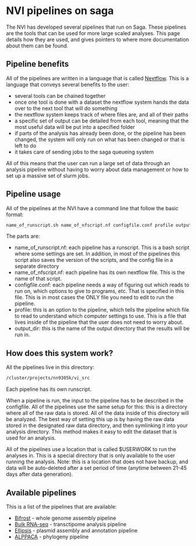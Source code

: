 # NVI pipelines on saga

The NVI has developed several pipelines that run on Saga. These pipelines are
the tools that can be used for more large scaled analyses. This page details how
they are used, and gives pointers to where more documentation about them can be
found. 

## Pipeline benefits

All of the pipelines are written in a language that is called
[Nextflow](https://www.nextflow.io/). This is a language that conveys several
benefits to the user:
- several tools can be chained together
- once one tool is done with a dataset the nextflow system hands the data over
  to the next tool that will do something
- the nextflow system keeps track of where files are, and all of their paths
- a specific set of output can be detailed from each tool, meaning that the most
  useful data will be put into a specified folder
- if parts of the analysis has already been done, or the pipeline has been
  changed, the system will only run on what has been changed or that is left to
  do
- it takes care of sending jobs to the saga queueing system

All of this means that the user can run a large set of data through an analysis
pipeline without having to worry about data management or how to set up a
massive set of slurm jobs. 

## Pipeline usage

All of the pipelines at the NVI have a command line that follow the basic format:

```bash
name_of_runscript.sh name_of_nfscript.nf configfile.conf profile output_dir
```
The parts are:

- name_of_runscript.nf: each pipeline has a runscript. This is a bash script where some settings are set. In addition, in most of the pipelines this script also saves the version of the scripts, and the config file in a separate directory
- name_of_nfscript.nf: each pipeline has its own nextflow file. This is the name of that script.
- configfile.conf: each pipeline needs a way of figuring out which reads to run on, which options to give to programs, etc. That is specified in this file. This is in most cases the ONLY file you need to edit to run the pipeline.
- profile: this is an option to the pipeline, which tells the pipeline which file to read to understand which computer settings to use. This is a file that lives inside of the pipeline that the user does not need to worry about.
- output_dir: this is the name of the output directory that the results will be run in.

## How does this system work?

All the pipelines live in this directory:

```bash
/cluster/projects/nn9305k/vi_src
```

Each pipeline has its own runscript. 

When a pipeline is run, the input to the pipeline has to be described in the configfile. All of the pipelines use the same setup for this: this is a directory where all of the raw data is stored. All of the data inside of this directory will be analyzed. The best way of setting this up is by having the raw data stored in the designated raw data directory, and then symlinking it into your analysis directory. This method makes it easy to edit the dataset that is used for an analysis.

All of the pipelines use a location that is called $USERWORK to run the analyses in. This is a special directory that is only available to the user running the analysis. Note: this is a location that does not have backup, and data will be auto-deleted after a set period of time (anytime between 21-45 days after data generation).

## Available pipelines

This is a list of the pipelines that are available:

- [Bifrost](https://github.com/NorwegianVeterinaryInstitute/Bifrost) - whole genome assembly pipeline 
- [Bulk RNA-seq](https://github.com/NorwegianVeterinaryInstitute/RNA-seq) - transctipome analysis pipeline
- [Ellipsis](https://github.com/NorwegianVeterinaryInstitute/Ellipsis) - plasmid assembly and annotation pipeline
- [ALPPACA](https://github.com/NorwegianVeterinaryInstitute/ALPPACA) - phylogeny pipeline
